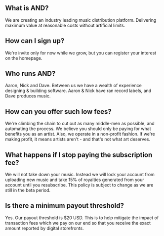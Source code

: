 ## What is AND?

We are creating an industry leading music distribution platform. Delivering maximum value at reasonable costs without artificial limits.

## How can I sign up?

We're invite only for now while we grow, but you can register your interest on the homepage.

## Who runs AND?

Aaron, Nick and Dave. Between us we have a wealth of experience designing & building software. Aaron & Nick have ran record labels, and Dave produces music.

## How can you offer such low fees?

We're climbing the chain to cut out as many middle-men as possible, and automating the process. We believe you should only be paying for what benefits you as an artist. Also, we operate in a non-profit fashion. If we're making profit, it means artists aren't - and that's not what art deserves.

## What happens if I stop paying the subscription fee?

We will not take down your music. Instead we will lock your account from uploading new music and take 15% of royalties generated from your account until you resubscribe. This policy is subject to change as we are still in the beta period.

## Is there a minimum payout threshold?

Yes. Our payout threshold is $20 USD. This is to help mitigate the impact of transaction fees which we pay on our end so that you receive the exact amount reported by digital storefronts.
